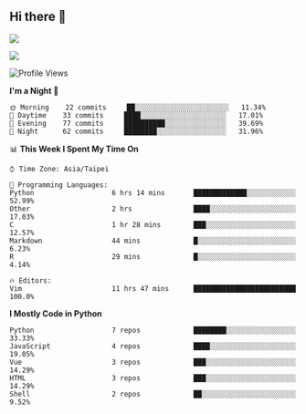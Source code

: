 ## Hi there 👋

![](https://github-readme-stats.vercel.app/api?username=CSY54&theme=nord&show_icons=true)

![](https://github-readme-stats.vercel.app/api/top-langs/?username=CSY54&theme=nord&layout=compact&card_width=445)

<!--START_SECTION:waka-->
![Profile Views](http://img.shields.io/badge/Profile%20Views-14-blue)

**I'm a Night 🦉** 

```text
🌞 Morning    22 commits     ██░░░░░░░░░░░░░░░░░░░░░░░   11.34% 
🌆 Daytime    33 commits     ████░░░░░░░░░░░░░░░░░░░░░   17.01% 
🌃 Evening    77 commits     ██████████░░░░░░░░░░░░░░░   39.69% 
🌙 Night      62 commits     ████████░░░░░░░░░░░░░░░░░   31.96%

```


📊 **This Week I Spent My Time On** 

```text
⌚︎ Time Zone: Asia/Taipei

💬 Programming Languages: 
Python                   6 hrs 14 mins       █████████████░░░░░░░░░░░░   52.99% 
Other                    2 hrs               ████░░░░░░░░░░░░░░░░░░░░░   17.03% 
C                        1 hr 28 mins        ███░░░░░░░░░░░░░░░░░░░░░░   12.57% 
Markdown                 44 mins             █░░░░░░░░░░░░░░░░░░░░░░░░   6.23% 
R                        29 mins             █░░░░░░░░░░░░░░░░░░░░░░░░   4.14%

🔥 Editors: 
Vim                      11 hrs 47 mins      █████████████████████████   100.0%

```

**I Mostly Code in Python** 

```text
Python                   7 repos             ████████░░░░░░░░░░░░░░░░░   33.33% 
JavaScript               4 repos             ████░░░░░░░░░░░░░░░░░░░░░   19.05% 
Vue                      3 repos             ███░░░░░░░░░░░░░░░░░░░░░░   14.29% 
HTML                     3 repos             ███░░░░░░░░░░░░░░░░░░░░░░   14.29% 
Shell                    2 repos             ██░░░░░░░░░░░░░░░░░░░░░░░   9.52%

```



<!--END_SECTION:waka-->

<!--
**CSY54/CSY54** is a ✨ _special_ ✨ repository because its `README.md` (this file) appears on your GitHub profile.

Here are some ideas to get you started:

- 🔭 I’m currently working on ...
- 🌱 I’m currently learning ...
- 👯 I’m looking to collaborate on ...
- 🤔 I’m looking for help with ...
- 💬 Ask me about ...
- 📫 How to reach me: ...
- 😄 Pronouns: ...
- ⚡ Fun fact: ...
-->
